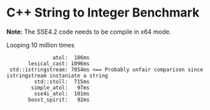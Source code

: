 # C++ String to Integer Benchmark

**Note:** The SSE4.2 code needs to be compile in x64 mode.

Looping 10 million times

```
	           atol:  186ms
       lexical_cast: 1096ms
 std::istringstream: 7054ms <== Probably unfair comparison since istringstream instaniate a string
         std::stoll:  715ms
        simple_atol:   97ms
         sse4i_atol:  101ms
       boost_spirit:   92ms
```
